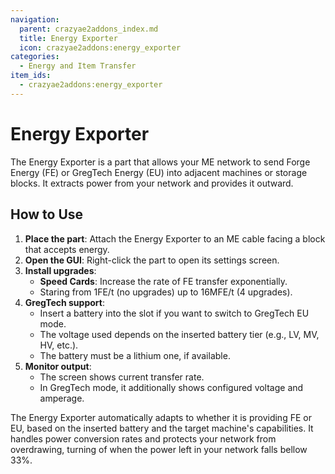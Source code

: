 ```yaml
---
navigation:
  parent: crazyae2addons_index.md
  title: Energy Exporter
  icon: crazyae2addons:energy_exporter
categories:
  - Energy and Item Transfer
item_ids:
  - crazyae2addons:energy_exporter
---
```


# Energy Exporter

The Energy Exporter is a part that allows your ME network to send Forge Energy (FE) 
or GregTech Energy (EU) into adjacent machines or storage blocks. 
It extracts power from your network and provides it outward.

## How to Use

1. **Place the part**: Attach the Energy Exporter to an ME cable facing a block that accepts energy.
2. **Open the GUI**: Right-click the part to open its settings screen.
3. **Install upgrades**:
    - **Speed Cards**: Increase the rate of FE transfer exponentially.
    - Staring from 1FE/t (no upgrades) up to 16MFE/t (4 upgrades).
4. **GregTech support**:
    - Insert a battery into the slot if you want to switch to GregTech EU mode.
    - The voltage used depends on the inserted battery tier (e.g., LV, MV, HV, etc.).
    - The battery must be a lithium one, if available.
5. **Monitor output**:
    - The screen shows current transfer rate.
    - In GregTech mode, it additionally shows configured voltage and amperage.

The Energy Exporter automatically adapts to whether it is providing FE or EU, 
based on the inserted battery and the target machine's capabilities. 
It handles power conversion rates and protects your network from overdrawing, 
turning of when the power left in your network falls bellow 33%.